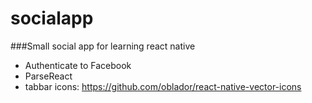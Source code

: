 # socialapp


###Small social app for learning react native
- Authenticate to Facebook
- ParseReact
- tabbar icons: https://github.com/oblador/react-native-vector-icons
